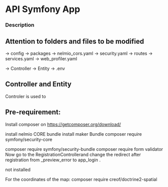 # API Symfony App #

### Description


## Attention to folders and files to be modified

-> config -> packages
        -> nelmio_cors.yaml
        -> security.yaml
-> routes
    -> services.yaml
    -> web_profiler.yaml

-> Controller
-> Entity
-> .env 
 

## Controller and Entity
Controler is used to 

## Pre-requirement:
Install composer on https://getcomposer.org/download/

install nelmio CORE bundle
install maker Bundle
composer require symfony/security-core

composer require symfony/security-bundle
composer require form validator
Now go to the RegistrationControllerand change the redirect after registration from _preview_error to app_login .

<!-- to generate a session token
composer require lexik/jwt-authentication-bundle --> not installed

For the coordinates of the map:
composer require creof/doctrine2-spatial

